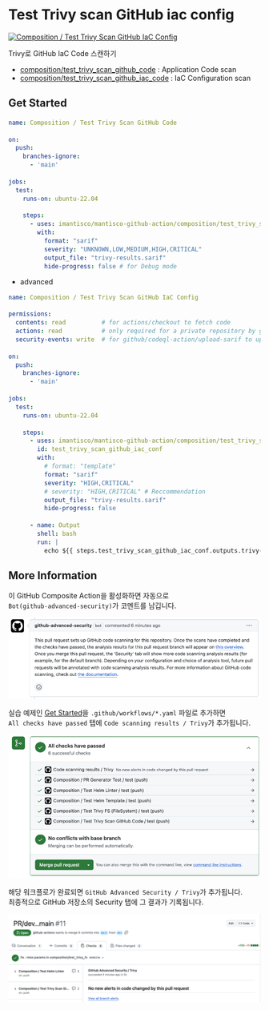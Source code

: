 # Test Trivy scan GitHub iac config

[![Composition / Test Trivy Scan GitHub IaC Config](https://github.com/imantisco/mantisco-github-action/actions/workflows/composition_test_trivy_scan_github_iac_config.yaml/badge.svg)](https://github.com/imantisco/mantisco-github-action/actions/workflows/composition_test_trivy_scan_github_iac_config.yaml)

Trivy로 GitHub IaC Code 스캔하기

- [composition/test_trivy_scan_github_code](../test_trivy_scan_github_code/) : Application Code scan
- [composition/test_trivy_scan_github_iac_code](../test_trivy_scan_github_iac_code/) : IaC Configuration scan

## Get Started

```yaml
name: Composition / Test Trivy Scan GitHub Code

on:
  push:
    branches-ignore:
      - 'main'

jobs:
  test:
    runs-on: ubuntu-22.04
    
    steps:
      - uses: imantisco/mantisco-github-action/composition/test_trivy_scan_github_code@dev
        with:
          format: "sarif"
          severity: "UNKNOWN,LOW,MEDIUM,HIGH,CRITICAL"
          output_file: "trivy-results.sarif"
          hide-progress: false # for Debug mode
```

- advanced

```yaml
name: Composition / Test Trivy Scan GitHub IaC Config

permissions:
  contents: read          # for actions/checkout to fetch code
  actions: read           # only required for a private repository by github/codeql-action/upload-sarif to get the Action run status
  security-events: write  # for github/codeql-action/upload-sarif to upload SARIF results

on:
  push:
    branches-ignore:
      - 'main'

jobs:
  test:
    runs-on: ubuntu-22.04
    
    steps:
      - uses: imantisco/mantisco-github-action/composition/test_trivy_scan_github_iac_config@dev
        id: test_trivy_scan_github_iac_conf
        with:
          # format: "template"
          format: "sarif"
          severity: "HIGH,CRITICAL"
          # severity: "HIGH,CRITICAL" # Reccommendation
          output_file: "trivy-results.sarif"
          hide-progress: false
          
      - name: Output
        shell: bash
        run: |
          echo ${{ steps.test_trivy_scan_github_iac_conf.outputs.trivy-result }}
```

## More Information

이 GitHub Composite Action을 활성화하면 자동으로 <br>
`Bot(github-advanced-security)`가 코멘트를 남깁니다.

<img src="./image.png" style="width: 600px;" />

실습 예제인 [Get Started](./README.md#get-started)을 `.github/workflows/*.yaml` 파일로 추가하면 <br>
`All checks have passed` 탭에 `Code scanning results / Trivy`가 추가됩니다.

<img src="./image-1.png" style="width: 600px;" />

해당 워크플로가 완료되면 `GitHub Advanced Security / Trivy`가 추가됩니다. <br>
최종적으로 GitHub 저장소의 Security 탭에 그 결과가 기록됩니다.

<img src="./image-2.png" style="width: 600px;" />

